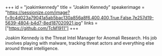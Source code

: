 +++
id = "joakimkennedy"
title = "Joakim Kennedy"
speakerimage = "https://sessionize.com/image?f=9c4d023a79041a5ab5bac130a856a8f6,400,400,True,False,7e257d19-5639-4804-b4d7-8ed187020921.jpg"
links = ["https://github.com/TcM1911"]
+++

Joakim Kennedy is the Threat Intel Manager for Anomali Research. His job involves playing with malware, tracking threat actors and everything else around threat intelligence.